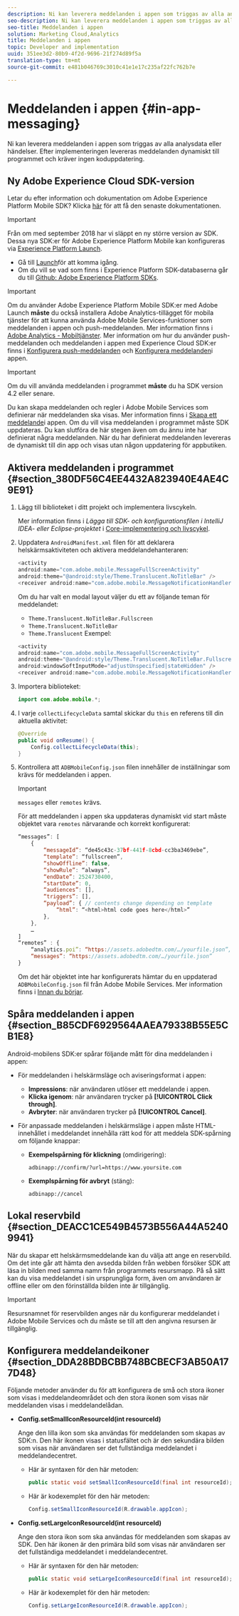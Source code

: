 ```yaml
---
description: Ni kan leverera meddelanden i appen som triggas av alla analysdata eller händelser. Efter implementeringen levereras meddelanden dynamiskt till programmet och kräver ingen koduppdatering.
seo-description: Ni kan leverera meddelanden i appen som triggas av alla analysdata eller händelser. Efter implementeringen levereras meddelanden dynamiskt till programmet och kräver ingen koduppdatering.
seo-title: Meddelanden i appen
solution: Marketing Cloud,Analytics
title: Meddelanden i appen
topic: Developer and implementation
uuid: 351ee3d2-80b9-4f2d-9696-21f274d89f5a
translation-type: tm+mt
source-git-commit: e481b046769c3010c41e1e17c235af22fc762b7e

---
```



# Meddelanden i appen {#in-app-messaging}

Ni kan leverera meddelanden i appen som triggas av alla analysdata eller händelser. Efter implementeringen levereras meddelanden dynamiskt till programmet och kräver ingen koduppdatering.

## Ny Adobe Experience Cloud SDK-version

Letar du efter information och dokumentation om Adobe Experience Platform Mobile SDK? Klicka [här](https://aep-sdks.gitbook.io/docs/) för att få den senaste dokumentationen.

>[!IMPORTANT]
>
>Från om med september 2018 har vi släppt en ny större version av SDK. Dessa nya SDK:er för Adobe Experience Platform Mobile kan konfigureras via [Experience Platform Launch](https://www.adobe.com/experience-platform/launch.html).

* Gå till [Launch](https://launch.adobe.com/)för att komma igång.
* Om du vill se vad som finns i Experience Platform SDK-databaserna går du till [Github: Adobe Experience Platform SDKs](https://github.com/Adobe-Marketing-Cloud/acp-sdks).

>[!IMPORTANT]
>
> Om du använder Adobe Experience Platform Mobile SDK:er med Adobe Launch **måste** du också installera Adobe Analytics-tillägget för mobila tjänster för att kunna använda Adobe Mobile Services-funktioner som meddelanden i appen och push-meddelanden. Mer information finns i [Adobe Analytics - Mobiltjänster](https://aep-sdks.gitbook.io/docs/using-mobile-extensions/adobe-analytics-mobile-services). Mer information om hur du använder push-meddelanden och meddelanden i appen med Experience Cloud SDK:er finns i [Konfigurera push-meddelanden](https://aep-sdks.gitbook.io/docs/using-mobile-extensions/adobe-analytics-mobile-services#set-up-push-messaging) och [Konfigurera meddelanden](https://aep-sdks.gitbook.io/docs/using-mobile-extensions/adobe-analytics-mobile-services#set-up-in-app-messaging)i appen.

>[!IMPORTANT]
>
>Om du vill använda meddelanden i programmet **måste** du ha SDK version 4.2 eller senare.

Du kan skapa meddelanden och regler i Adobe Mobile Services som definierar när meddelanden ska visas. Mer information finns i [Skapa ett meddelande](/help/using/in-app-messaging/t-in-app-message/t-in-app-message.md)i appen. Om du vill visa meddelanden i programmet måste SDK uppdateras. Du kan slutföra de här stegen även om du ännu inte har definierat några meddelanden. När du har definierat meddelanden levereras de dynamiskt till din app och visas utan någon uppdatering för appbutiken.

## Aktivera meddelanden i programmet {#section_380DF56C4EE4432A823940E4AE4C9E91}

1. Lägg till biblioteket i ditt projekt och implementera livscykeln.

   Mer information finns i *Lägga till SDK- och konfigurationsfilen i IntelliJ IDEA- eller Eclipse-projektet* i [Core-implementering och livscykel](/help/android/getting-started/dev-qs.md).

1. Uppdatera `AndroidManifest.xml` filen för att deklarera helskärmsaktiviteten och aktivera meddelandehanteraren:

   ```java
   <activity  
   android:name="com.adobe.mobile.MessageFullScreenActivity"  
   android:theme="@android:style/Theme.Translucent.NoTitleBar" /> 
   <receiver android:name="com.adobe.mobile.MessageNotificationHandler" />
   ```

   Om du har valt en modal layout väljer du ett av följande teman för meddelandet:

   * `Theme.Translucent.NoTitleBar.Fullscreen`
   * `Theme.Translucent.NoTitleBar`
   * `Theme.Translucent`
   Exempel:

   ```java
   <activity 
   android:name="com.adobe.mobile.MessageFullScreenActivity" 
   android:theme="@android:style/Theme.Translucent.NoTitleBar.Fullscreen" 
   android:windowSoftInputMode="adjustUnspecified|stateHidden" /> 
   <receiver android:name="com.adobe.mobile.MessageNotificationHandler" />
   ```

1. Importera biblioteket:

   ```java
   import com.adobe.mobile.*;
   ```

1. I varje `collectLifecycleData` samtal skickar du `this` en referens till din aktuella aktivitet:

   ```java
   @Override 
   public void onResume() { 
       Config.collectLifecycleData(this); 
   }
   ```

1. Kontrollera att `ADBMobileConfig.json` filen innehåller de inställningar som krävs för meddelanden i appen.

   >[!IMPORTANT]
   >
   >`messages` eller `remotes` krävs.

   För att meddelanden i appen ska uppdateras dynamiskt vid start måste objektet vara `remotes` närvarande och korrekt konfigurerat:

   ```js
   “messages”: [ 
       { 
           “messageId”: “de45c43c-37bf-441f-8cbd-cc3ba3469ebe”, 
           “template”: “fullscreen”, 
           “showOffline”: false, 
           “showRule”: “always”, 
           “endDate”: 2524730400, 
           “startDate”: 0, 
           “audiences”: [], 
           “triggers”: [], 
           “payload”: { // contents change depending on template 
               “html”: “<html>html code goes here</html>” 
           }, 
       }, 
       … 
   ] 
   “remotes” : { 
       “analytics.poi”: “https://assets.adobedtm.com/…/yourfile.json”, 
       “messages”: “https://assets.adobedtm.com/…/yourfile.json” 
   }
   ```

   Om det här objektet inte har konfigurerats hämtar du en uppdaterad `ADBMobileConfig.json` fil från Adobe Mobile Services. Mer information finns i [Innan du börjar](/help/android/getting-started/requirements.md).

## Spåra meddelanden i appen {#section_B85CDF6929564AAEA79338B55E5CB1E8}

Android-mobilens SDK:er spårar följande mått för dina meddelanden i appen:

* För meddelanden i helskärmsläge och aviseringsformat i appen:

   * **Impressions**: när användaren utlöser ett meddelande i appen.
   * **Klicka igenom**: när användaren trycker på **[!UICONTROL Click through]**.
   * **Avbryter**: när användaren trycker på **[!UICONTROL Cancel]**.

* För anpassade meddelanden i helskärmsläge i appen måste HTML-innehållet i meddelandet innehålla rätt kod för att meddela SDK-spårning om följande knappar:

   * **Exempelspårning för klickning** (omdirigering):

      `adbinapp://confirm/?url=https://www.yoursite.com`
   * **Exemplspårning för avbryt** (stäng):

      `adbinapp://cancel`

## Lokal reservbild {#section_DEACC1CE549B4573B556A44A52409941}

När du skapar ett helskärmsmeddelande kan du välja att ange en reservbild. Om det inte går att hämta den avsedda bilden från webben försöker SDK att läsa in bilden med samma namn från programmets resursmapp. På så sätt kan du visa meddelandet i sin ursprungliga form, även om användaren är offline eller om den förinställda bilden inte är tillgänglig.

>[!IMPORTANT]
>
>Resursnamnet för reservbilden anges när du konfigurerar meddelandet i Adobe Mobile Services och du måste se till att den angivna resursen är tillgänglig.

## Konfigurera meddelandeikoner {#section_DDA28BDBCBB748BCBECF3AB50A177D48}

Följande metoder använder du för att konfigurera de små och stora ikoner som visas i meddelandeområdet och den stora ikonen som visas när meddelanden visas i meddelandelådan.

* **Config.setSmallIconResourceId(int resourceId)**

   Ange den lilla ikon som ska användas för meddelanden som skapas av SDK:n. Den här ikonen visas i statusfältet och är den sekundära bilden som visas när användaren ser det fullständiga meddelandet i meddelandecentret.

   * Här är syntaxen för den här metoden:

      ```java
      public static void setSmallIconResourceId(final int resourceId); 
      ```

   * Här är kodexemplet för den här metoden:

      ```java
      Config.setSmallIconResourceId(R.drawable.appIcon);
      ```

* **Config.setLargeIconResourceId(int resourceId)**

   Ange den stora ikon som ska användas för meddelanden som skapas av SDK. Den här ikonen är den primära bild som visas när användaren ser det fullständiga meddelandet i meddelandecentret.

   * Här är syntaxen för den här metoden:

      ```java
      public static void setLargeIconResourceId(final int resourceId); 
      ```

   * Här är kodexemplet för den här metoden:

      ```java
      Config.setLargeIconResourceId(R.drawable.appIcon); 
      ```
